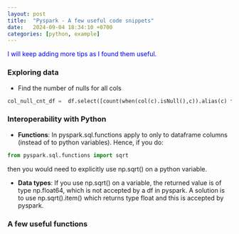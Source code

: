 ```yaml
---
layout: post
title:  "Pyspark - A few useful code snippets"
date:   2024-09-04 18:34:10 +0700
categories: [python, example]
---
```

<span style="color:blue">I will keep adding more tips as I found them useful.</span>

### Exploring data
* Find the number of nulls for all cols
~~~python
col_null_cnt_df =  df.select([count(when(col(c).isNull(),c)).alias(c) for c in df.columns])
~~~

### Interoperability with Python
* **Functions**: In pyspark.sql.functions apply to only to dataframe columns (instead of to python variables). Hence, if you do:
~~~python
from pyspark.sql.functions import sqrt
~~~
then you would need to explicitly use np.sqrt() on a python variable.

* **Data types**: If you use np.sqrt() on a variable, the returned value is of type np.float64, which is not accepted by a df in  pyspark. A solution is to use np.sqrt().item() which returns type float and this is accepted by pyspark.

### A few useful functions
